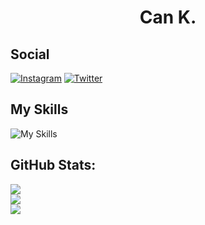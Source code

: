 <h1 align="center">
Can K.
</h1>

## Social

[![Instagram](https://skillicons.dev/icons?i=instagram)](https://instagram.com/cn.kyb)
[![Twitter](https://skillicons.dev/icons?i=twitter)](https://twitter.com/@cankayabass)

## My Skills

![My Skills](https://skillicons.dev/icons?i=html,css,bootstrap,tailwind,scss,javascript,nodejs,react,nextjs,electron,tauri)

## GitHub Stats:
![](https://github-readme-stats.vercel.app/api?username=CanKayabas&theme=shadow_green&hide_border=false&include_all_commits=true&count_private=false)<br/>
![](https://github-readme-streak-stats.herokuapp.com/?user=CanKayabas&theme=shadow_green&hide_border=false)<br/>
![](https://github-readme-stats.vercel.app/api/top-langs/?username=CanKayabas&theme=shadow_green&hide_border=false&include_all_commits=true&count_private=false&layout=compact)
